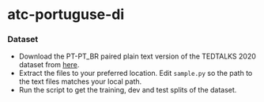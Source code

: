 # atc-portuguse-di

### Dataset

- Download the PT-PT_BR paired plain text version of the TEDTALKS 2020 dataset from [here](https://opus.nlpl.eu/download.php?f=TED2020/v1/moses/pt-pt_br.txt.zip).
- Extract the files to your preferred location. Edit `sample.py` so the path to the text files matches your local path. 
- Run the script to get the training, dev and test splits of the dataset.
